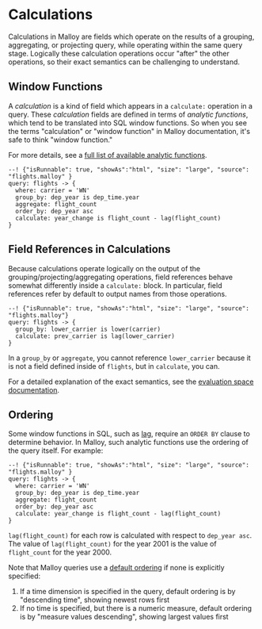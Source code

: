 # Calculations

Calculations in Malloy are fields which operate on the results of a grouping, aggregating, or projecting query, while operating within the same query stage. Logically these calculation operations occur "after" the other operations, so their exact semantics can be challenging to understand.

## Window Functions

A _calculation_ is a kind of field which appears in a `calculate:` operation in a query. These _calculation_ fields are defined in terms of _analytic functions_, which tend to be translated into SQL window functions. So when you see the terms "calculation" or "window function" in Malloy documentation, it's safe to think "window function."

For more details, see a [full list of available analytic functions](./functions.md#analytic-functions).

```malloy
--! {"isRunnable": true, "showAs":"html", "size": "large", "source": "flights.malloy" }
query: flights -> {
  where: carrier = 'WN'
  group_by: dep_year is dep_time.year
  aggregate: flight_count
  order_by: dep_year asc
  calculate: year_change is flight_count - lag(flight_count)
}
```

## Field References in Calculations

Because calculations operate logically on the output of the grouping/projecting/aggregating operations, field references behave somewhat differently inside a `calculate:` block. In particular, field references refer by default to output names from those operations.

```malloy
--! {"isRunnable": true, "showAs":"html", "size": "large", "source": "flights.malloy"}
query: flights -> {
  group_by: lower_carrier is lower(carrier)
  calculate: prev_carrier is lag(lower_carrier)
}
```

In a `group_by` or `aggregate`, you cannot reference `lower_carrier` because it is not a field defined inside of `flights`, but in `calculate`, you can.

For a detailed explanation of the exact semantics, see the [evaluation space documentation](./eval_space.md).

## Ordering

Some window functions in SQL, such as [lag](https://cloud.google.com/bigquery/docs/reference/standard-sql/functions-and-operators#lag), require an `ORDER BY` clause to determine behavior. In Malloy, such analytic functions use the ordering of the query itself. For example:

```malloy
--! {"isRunnable": true, "showAs":"html", "size": "large", "source": "flights.malloy" }
query: flights -> {
  where: carrier = 'WN'
  group_by: dep_year is dep_time.year
  aggregate: flight_count
  order_by: dep_year asc
  calculate: year_change is flight_count - lag(flight_count)
}
```

`lag(flight_count)` for each row is calculated with respect to `dep_year asc`. The value of `lag(flight_count)` for the year 2001 is the value of `flight_count` for the year 2000.

Note that Malloy queries use a [default ordering](order_by.md#ordering-and-limiting) if none is explicitly specified:
1. If a time dimension is specified in the query, default ordering is by "descending time", showing newest rows first
2. If no time is specified, but there is a numeric measure, default ordering is by "measure values descending", showing largest values first
